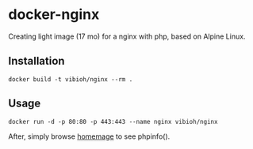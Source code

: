 # docker-nginx
Creating light image (17 mo) for a nginx with php, based on Alpine Linux.

## Installation

`docker build -t vibioh/nginx --rm .`

## Usage

`docker run -d -p 80:80 -p 443:443 --name nginx vibioh/nginx`

After, simply browse [homemage](http://docker-ip/) to see phpinfo().
